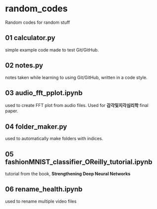 # random_codes
Random codes for random stuff

## 01 calculator.py

simple example code made to test Git/GitHub.

## 02 notes.py

notes taken while learning to using Git/GitHub, written in a code style.

## 03 audio_fft_pplot.ipynb

used to create FFT plot from audio files. Used for **감각및지각심리학** final paper.

## 04 folder_maker.py

used to automatically make folders with indices.

## 05 fashionMNIST_classifier_OReilly_tutorial.ipynb

tutorial from the book, **Strengthening Deep Neural Networks**

## 06 rename_health.ipynb
  
used to rename multiple video files
